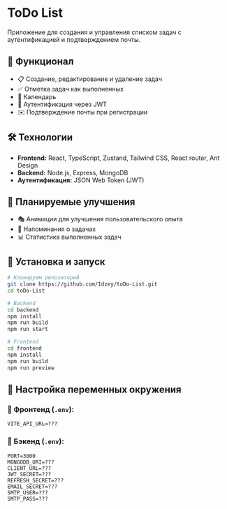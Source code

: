# ToDo List

Приложение для создания и управления списком задач с аутентификацией и подтверждением почты.

## 🚀 Функционал
- 📋 Создание, редактирование и удаление задач
- ✅ Отметка задач как выполненных
- 📅 Календарь
- 🔐 Аутентификация через JWT
- ✉️ Подтверждение почты при регистрации

## 🛠️ Технологии
- **Frontend:** React, TypeScript, Zustand, Tailwind CSS, React router, Ant Design
- **Backend:** Node.js, Express, MongoDB
- **Аутентификация:** JSON Web Token (JWT)

## 🔮 Планируемые улучшения
- 🎭 Анимации для улучшения пользовательского опыта
- 📅 Напоминания о задачах
- 📊 Статистика выполненных задач

## 📌 Установка и запуск
```sh
# Клонируем репозиторий
git clone https://github.com/Idzey/toDo-List.git
cd toDo-List
```

```sh
# Backend
cd backend
npm install
npm run build
npm run start
```

```sh
# Frontend
cd frontend
npm install
npm run build
npm run preview
```

## 🔧 Настройка переменных окружения
### 📌 Фронтенд (`.env`):
```env
VITE_API_URL=???
```

### 📌 Бэкенд (`.env`):
```env
PORT=3000
MONGODB_URI=???
CLIENT_URL=???
JWT_SECRET=???
REFRESH_SECRET=???
EMAIL_SECRET=???
SMTP_USER=???
SMTP_PASS=???
```
